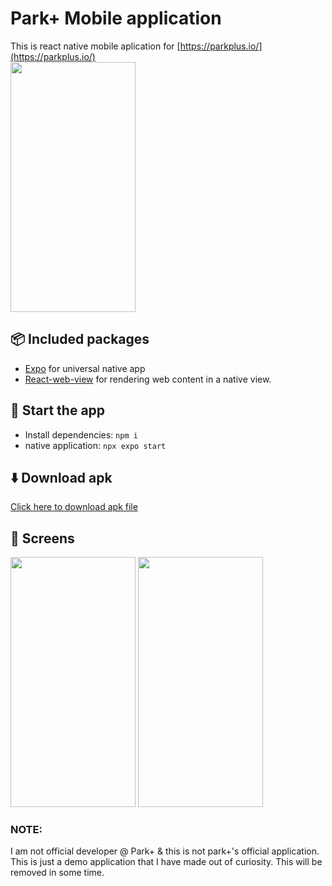 
# Park+ Mobile application 

This is react native mobile aplication for [https://parkplus.io/](https://parkplus.io/) </br>
<img src="https://github.com/user-attachments/assets/086d7cf3-3739-4e05-a129-c654fb437694" data-canonical-src="https://github.com/user-attachments/assets/086d7cf3-3739-4e05-a129-c654fb437694" width="200" height="400" />

## 📦 Included packages
- [Expo](https://docs.expo.dev/) for universal native app
- [React-web-view](https://docs.expo.dev/versions/latest/sdk/webview/) for rendering web content in a native view.

## 🏁 Start the app
- Install dependencies: `npm i`
- native application: `npx expo start`

## ⬇️ Download apk
[Click here to download apk file](https://expo.dev/accounts/ayushninja/projects/snack-60a7b349-805c-48ee-a924-3e065bbafa8c/builds/4d40742b-b879-4869-8eb8-bf18c21c0793)


## 📱 Screens
<img src="https://github.com/user-attachments/assets/50cdaf48-0a8d-410c-b47d-4721d867b951" data-canonical-src="https://github.com/user-attachments/assets/50cdaf48-0a8d-410c-b47d-4721d867b951" width="200" height="400" />

<img src="https://github.com/user-attachments/assets/3395f01c-59d5-4782-8240-f11e4ee944a3" data-canonical-src="https://github.com/user-attachments/assets/3395f01c-59d5-4782-8240-f11e4ee944a3" width="200" height="400" />


### NOTE: 

I am not official developer @ Park+ & this 
is not park+'s official application. This is
just a demo application that I have made out of
curiosity. This will be removed in some time.
